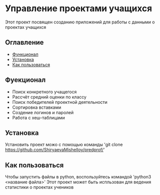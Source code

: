 # Управление проектами учащихся
Этот проект посвящен созданию приложений для работы с данными о проектах учащихся

## Оглавление
- [Функционал](#функционал)
- [Установка](#установка)
- [Как пользоваться](#как-пользоваться)

## Фуекционал
- Поиск конкретного учащегося
- Рассчёт средний оценки по классу
- Поиск победителей проектной деятельности
- Сортировка вставками
- Создение логинов и паролей
- Работа с хеш-таблицами 

## Установка
Установить проект можо с помощью команды
'git clone https://github.com/ShiryaevaMishelloy/predprof/'

## Как пользоваться 
Чтобы запустить файлы в python, воспользуйтесь командой
'python3 <название файла>'
Этот проект может быть испльзован для ведения статистики о проектах учеников
